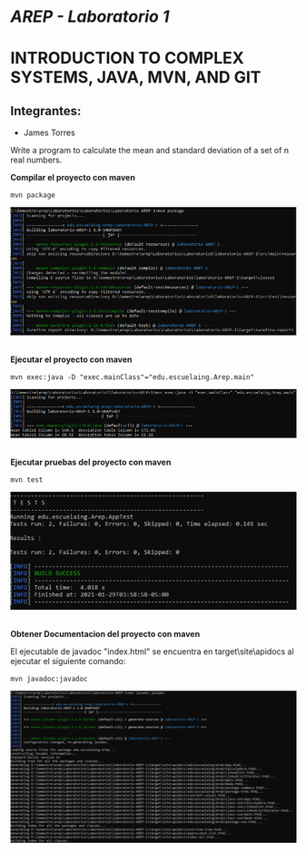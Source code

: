 # *AREP - Laboratorio 1*
# INTRODUCTION TO COMPLEX SYSTEMS, JAVA, MVN, AND GIT

## Integrantes:

- James Torres

Write a program to calculate the mean and standard deviation of a set of n real
numbers.




**Compilar el proyecto con maven**
```
mvn package
```
![](resources/1.PNG)
<br></br>

**Ejecutar el proyecto con maven**
```
mvn exec:java -D "exec.mainClass"="edu.escuelaing.Arep.main"
```
![](resources/4.PNG)
<br></br>

**Ejecutar pruebas del proyecto con maven**
```
mvn test
```
![](resources/2.PNG)
<br></br>

**Obtener Documentacion del proyecto con maven**

El ejecutable de javadoc "index.html" se encuentra en target\site\apidocs al ejecutar el siguiente comando:
```
mvn javadoc:javadoc
```
![](resources/3.PNG)
<br></br>


